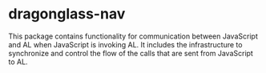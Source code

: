 # dragonglass-nav

This package contains functionality for communication between JavaScript and AL when JavaScript is invoking AL. It includes the infrastructure to synchronize and control the flow of the calls that are sent from JavaScript to AL.
